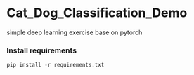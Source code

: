 # Cat_Dog_Classification_Demo
simple deep learning exercise base on pytorch

### Install requirements
```python
pip install -r requirements.txt
```

